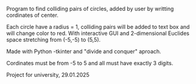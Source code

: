 Program to find colliding pairs of circles, added by user by writting cordinates of center. 

Each circle have a radius = 1, colliding pairs will be added to text box and will change color to red.
With interactive GUI and 2-dimensional Euclides space stretching from (-5,-5) to (5,5).

Made with Python -tkinter and "divide and conquer" aproach.

Cordinates must be from -5 to 5 and all must have exactly 3 digits.



Project for university, 29.01.2025
